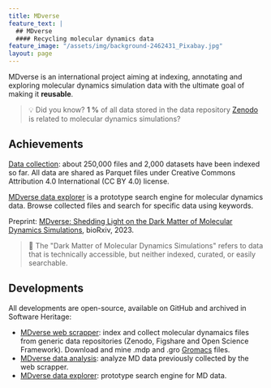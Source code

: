 ```yaml
---
title: MDverse
feature_text: |
  ## MDverse
  #### Recycling molecular dynamics data
feature_image: "/assets/img/background-2462431_Pixabay.jpg"
layout: page
---
```


MDverse is an international project aiming at indexing, annotating and exploring molecular dynamics simulation data with the ultimate goal of making it **reusable**.

> 💡 Did you know? 
> **1 %** of all data stored in the data repository [Zenodo](https://zenodo.org/) is related to molecular dynamics simulations? 

## Achievements

[Data collection](https://zenodo.org/record/7856806): about 250,000 files and 2,000 datasets have been indexed so far. All data are shared as Parquet files under Creative Commons Attribution 4.0 International (CC BY 4.0) license.

[MDverse data explorer](https://mdverse.streamlit.app/) is a prototype search engine for molecular dynamics data. Browse collected files and search for specific data using keywords.

Preprint: [MDverse: Shedding Light on the Dark Matter of Molecular Dynamics Simulations](https://www.biorxiv.org/content/10.1101/2023.05.02.538537v1), bioRxiv, 2023. 

> 📝  The "Dark Matter of Molecular Dynamics Simulations" refers to data that is technically accessible, but neither indexed, curated, or easily searchable.


## Developments

All developments are open-source, available on GitHub and archived in Software Heritage:

- [MDverse web scrapper](https://github.com/MDverse/mdws): index and collect molecular dynamaics files from generic data repositories (Zenodo, Figshare and Open Science Framework). Download and mine .mdp and .gro [Gromacs](https://www.gromacs.org/) files.
- [MDverse data analysis](https://github.com/MDverse/mdda): analyze MD data previously collected by the web scrapper.
- [MDverse data explorer](https://github.com/MDverse/mdde): prototype search engine for MD data.

